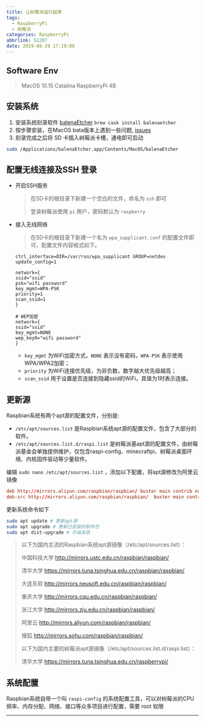 ```yaml
---
title: 让树莓派运行起来
tags:
  - RaspberryPi
  - 树莓派
categories: RaspberryPi
abbrlink: 51207
date: 2019-08-29 17:19:08
---
```


## Software Env

> MacOS 10.15 Catalina
> RaspberryPi 4B

## 安装系统

1. 安装系统刻录软件 [balenaEtcher]( https://www.balena.io/etcher/) `brew cask install balenaetcher`
2. 按步骤安装，在MacOS bata版本上遇到一些问题, [issues](https://github.com/balena-io/etcher/issues/2833)
3. 刻录完成之后将 SD 卡插入树莓派卡槽，通电即可启动

```bash
sudo /Applications/balenaEtcher.app/Contents/MacOS/balenaEtcher
```

## 配置无线连接及SSH 登录

* 开启SSH服务
  > 在SD卡的根目录下新建一个空白的文件，命名为 `ssh` 即可
  >
  > 登录树莓派使用 `pi` 用户，密码默认为 `raspberry`
* 接入无线网络
  > 在SD卡的根目录下新建一个名为 `wpa_supplicant.conf` 的配置文件即可，配置文件内容格式如下。

    ```text
    ctrl_interface=DIR=/var/run/wpa_supplicant GROUP=netdev
    update_config=1

    network={
    ssid="ssid"
    psk="wifi password"
    key_mgmt=WPA-PSK
    priority=1
    scan_ssid=1
    }

    # WEP加密
    network={
    ssid="ssid"
    key_mgmt=NONE
    wep_key0="wifi password"
    }
    ```

  * `key_mgmt` 为WiFi加密方式，`NONE` 表示没有密码，`WPA-PSK` 表示使用WPA/WPA2加密；
  * `priority` 为WiFi连接优先级，为非负数，数字越大优先级越高；
  * `scan_ssid` 用于设置是否连接到隐藏ssid的WiFi，其值为1时表示连接。

## 更新源

Raspbian系统有两个apt源的配置文件，分别是:

* `/etc/apt/sources.list` 是Raspbian系统apt源的配置文件，包含了大部分的软件。
* `/etc/apt/sources.list.d/raspi.list` 是树莓派基apt源的配置文件，由树莓派基金会单独提供维护，仅包含raspi-config、minecraftpi、树莓派桌面环境、内核固件驱动等少量软件。

编辑 `sudo nano /etc/apt/sources.list` ，添加以下配置，将apt源修改为阿里云镜像

```conf
deb http://mirrors.aliyun.com/raspbian/raspbian/ buster main contrib non-free rpi
deb-src http://mirrors.aliyun.com/raspbian/raspbian/  buster main contrib non-free rpi
```

更新系统命令如下

```bash
sudo apt update # 更新apt源
sudo apt upgrade # 更新已安装的软件包
sudo apt dist-upgrade # 升级系统
```

> 以下为国内主流的Raspbian系统apt源镜像（/etc/apt/sources.list）：
>
> 中国科技大学 http://mirrors.ustc.edu.cn/raspbian/raspbian/
>
> 清华大学 https://mirrors.tuna.tsinghua.edu.cn/raspbian/raspbian/
>
> 大连东软 http://mirrors.neusoft.edu.cn/raspbian/raspbian/
>
> 重庆大学 http://mirrors.cqu.edu.cn/raspbian/raspbian/
>
> 浙江大学 http://mirrors.zju.edu.cn/raspbian/raspbian/
>
> 阿里云 http://mirrors.aliyun.com/raspbian/raspbian/
>
> 搜狐 http://mirrors.sohu.com/raspbian/raspbian/
>
> 以下为国内主要的树莓派apt源镜像（/etc/apt/sources.list.d/raspi.list）：
>
> 清华大学 https://mirrors.tuna.tsinghua.edu.cn/raspberrypi/

## 系统配置

Raspbian系统自带一个叫 `raspi-config` 的系统配置工具，可以对树莓派的CPU频率、内存分配、网络、接口等众多项目进行配置，需要 root 权限

---
